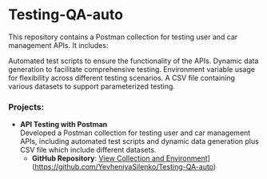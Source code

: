 # Testing-QA-auto
This repository contains a Postman collection for testing user and car management APIs. It includes:

Automated test scripts to ensure the functionality of the APIs.
Dynamic data generation to facilitate comprehensive testing.
Environment variable usage for flexibility across different testing scenarios.
A CSV file containing various datasets to support parameterized testing.
### **Projects:**
- **API Testing with Postman**  
  Developed a Postman collection for testing user and car management APIs, including automated test scripts and dynamic data generation plus CSV file which include different datasets. 
  - **GitHub Repository**: [View Collection and Environment]([)](https://github.com/YevheniyaSilenko/Testing-QA-auto)

